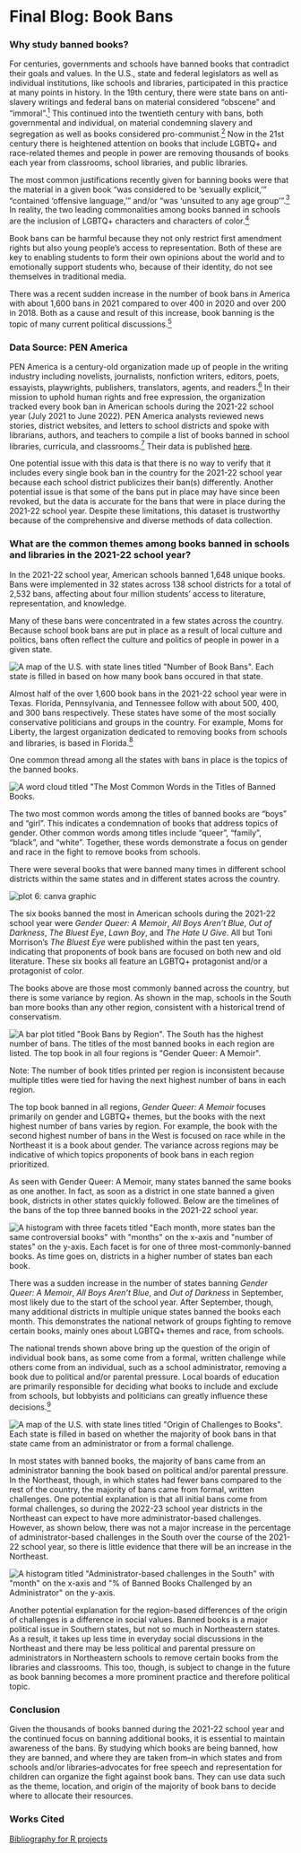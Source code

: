# Final Blog: Book Bans

### Why study banned books?
For centuries, governments and schools have banned books that contradict their goals and values. In the U.S., state and federal legislators as well as individual institutions, like schools and libraries, participated in this practice at many points in history. In the 19th century, there were state bans on anti-slavery writings and federal bans on material considered “obscene” and “immoral”.[<sup>1</sup>](https://www.nationalgeographic.com/culture/article/history-of-book-bans-in-the-united-states) This continued into the twentieth century with bans, both governmental and individual, on material condemning slavery and segregation as well as books considered pro-communist.[<sup>2</sup>](https://www.nationalgeographic.com/culture/article/history-of-book-bans-in-the-united-states) Now in the 21st century there is heightened attention on books that include LGBTQ+ and race-related themes and people in power are removing thousands of books each year from classrooms, school libraries, and public libraries.

The most common justifications recently given for banning books were that the material in a given book “was considered to be ‘sexually explicit,’” “contained ‘offensive language,’” and/or “was ‘unsuited to any age group’”.[<sup>3</sup>](https://www.ala.org/advocacy/bbooks/banned-books-qa) In reality, the two leading commonalities among books banned in schools are the inclusion of LGBTQ+ characters and characters of color.[<sup>4</sup>](https://pen.org/report/banned-usa-growing-movement-to-censor-books-in-schools/)

Book bans can be harmful because they not only restrict first amendment rights but also young people’s access to representation. Both of these are key to enabling students to form their own opinions about the world and to emotionally support students who, because of their identity, do not see themselves in traditional media.

There was a recent sudden increase in the number of book bans in America with about 1,600 bans in 2021 compared to over 400 in 2020 and over 200 in 2018. Both as a cause and result of this increase, book banning is the topic of many current political discussions.[<sup>5</sup>](https://www.washingtonpost.com/education/2022/09/19/school-book-bans-challenges-record-highs-are-rising-again/)

### Data Source: PEN America
PEN America is a century-old organization made up of people in the writing industry including novelists, journalists, nonfiction writers, editors, poets, essayists, playwrights, publishers, translators, agents, and readers.[<sup>6</sup>](https://pen.org/about-us/) In their mission to uphold human rights and free expression, the organization tracked every book ban in American schools during the 2021-22 school year (July 2021 to June 2022). PEN America analysts reviewed news stories, district websites, and letters to school districts and spoke with librarians, authors, and teachers to compile a list of books banned in school libraries, curricula, and classrooms.[<sup>7</sup>](https://docs.google.com/spreadsheets/d/1hTs_PB7KuTMBtNMESFEGuK-0abzhNxVv4tgpI5-iKe8/edit#gid=1263265416) Their data is published [here](https://docs.google.com/spreadsheets/d/1hTs_PB7KuTMBtNMESFEGuK-0abzhNxVv4tgpI5-iKe8/edit#gid=1171606318).

One potential issue with this data is that there is no way to verify that it includes every single book ban in the country for the 2021-22 school year because each school district publicizes their ban(s) differently. Another potential issue is that some of the bans put in place may have since been revoked, but the data is accurate for the bans that were in place during the 2021-22 school year. Despite these limitations, this dataset is trustworthy because of the comprehensive and diverse methods of data collection.

### What are the common themes among books banned in schools and libraries in the 2021-22 school year?
In the 2021-22 school year, American schools banned 1,648 unique books. Bans were implemented in 32 states across 138 school districts for a total of 2,532 bans, affecting about four million students’ access to literature, representation, and knowledge.

Many of these bans were concentrated in a few states across the country. Because school book bans are put in place as a result of local culture and politics, bans often reflect the culture and politics of people in power in a given state.

![A map of the U.S. with state lines titled "Number of Book Bans". Each state is filled in based on how many book bans occured in that state.](fp_bans_map.png)

Almost half of the over 1,600 book bans in the 2021-22 school year were in Texas. Florida, Pennsylvania, and Tennessee follow with about 500, 400, and 300 bans respectively. These states have some of the most socially conservative politicians and groups in the country. For example, Moms for Liberty, the largest organization dedicated to removing books from schools and libraries, is based in Florida.[<sup>8</sup>](https://www.tcpalm.com/story/news/2021/12/08/moms-liberty-florida-chapters-members-details/6355142001/)

One common thread among all the states with bans in place is the topics of the banned books.

![A word cloud titled "The Most Common Words in the Titles of Banned Books.](fp_titles_word_cloud.png)

The two most common words among the titles of banned books are “boys” and “girl”. This indicates a condemnation of books that address topics of gender. Other common words among titles include “queer”, “family”, “black”, and “white”. Together, these words demonstrate a focus on gender and race in the fight to remove books from schools.

There were several books that were banned many times in different school districts within the same states and in different states across the country.

![*plot 6: canva graphic*]()

The six books banned the most in American schools during the 2021-22 school year were *Gender Queer: A Memoir*, *All Boys Aren’t Blue*, *Out of Darkness*, *The Bluest Eye*, *Lawn Boy*, and *The Hate U Give*. All but Toni Morrison’s *The Bluest Eye* were published within the past ten years, indicating that proponents of book bans are focused on both new and old literature. These six books all feature an LGBTQ+ protagonist and/or a protagonist of color.

The books above are those most commonly banned across the country, but there is some variance by region. As shown in the map, schools in the South ban more books than any other region, consistent with a historical trend of conservatism.

![A bar plot titled "Book Bans by Region". The South has the highest number of bans. The titles of the most banned books in each region are listed. The top book in all four regions is "Gender Queer: A Memoir".](fp_region_bans.png)

Note: The number of book titles printed per region is inconsistent because multiple titles were tied for having the next highest number of bans in each region.

The top book banned in all regions, *Gender Queer: A Memoir* focuses primarily on gender and LGBTQ+ themes, but the books with the next highest number of bans varies by region. For example, the book with the second highest number of bans in the West is focused on race while in the Northeast it is a book about gender. The variance across regions may be indicative of which topics proponents of book bans in each region prioritized.

As seen with Gender Queer: A Memoir, many states banned the same books as one another. In fact, as soon as a district in one state banned a given book, districts in other states quickly followed. Below are the timelines of the bans of the top three banned books in the 2021-22 school year.

![A histogram with three facets titled "Each month, more states ban the same controversial books" with "months" on the x-axis and "number of states" on the y-axis. Each facet is for one of three most-commonly-banned books. As time goes on, districts in a higher number of states ban each book.](fp_title_time_hist.png)

There was a sudden increase in the number of states banning *Gender Queer: A Memoir*, *All Boys Aren’t Blue*, and *Out of Darkness* in September, most likely due to the start of the school year. After September, though, many additional districts in multiple unique states banned the books each month. This demonstrates the national network of groups fighting to remove certain books, mainly ones about LGBTQ+ themes and race, from schools.

The national trends shown above bring up the question of the origin of individual book bans, as some come from a formal, written challenge while others come from an individual, such as a school administrator, removing a book due to political and/or parental pressure. Local boards of education are primarily responsible for deciding what books to include and exclude from schools, but lobbyists and politicians can greatly influence these decisions.[<sup>9</sup>](https://www.findlaw.com/education/student-rights/banning-books-and-the-law.html#:~:text=Local%20boards%20of%20education%20are,to%20place%20in%20a%20library)

![A map of the U.S. with state lines titled "Origin of Challenges to Books". Each state is filled in based on whether the majority of book bans in that state came from an administrator or from a formal challenge.](fp_origins_map.png)

In most states with banned books, the majority of bans came from an administrator banning the book based on political and/or parental pressure. In the Northeast, though, in which states had fewer bans compared to the rest of the country, the majority of bans came from formal, written challenges. One potential explanation is that all initial bans come from formal challenges, so during the 2022-23 school year districts in the Northeast can expect to have more administrator-based challenges. However, as shown below, there was not a major increase in the percentage of administrator-based challenges in the South over the course of the 2021-22 school year, so there is little evidence that there will be an increase in the Northeast.

![A histogram titled "Administrator-based challenges in the South" with "month" on the x-axis and "% of Banned Books Challenged by an Administrator" on the y-axis.](fp_admin_origin_south.png)

Another potential explanation for the region-based differences of the origin of challenges is a difference in social values. Banned books is a major political issue in Southern states, but not so much in Northeastern states. As a result, it takes up less time in everyday social discussions in the Northeast and there may be less political and parental pressure on administrators in Northeastern schools to remove certain books from the libraries and classrooms. This too, though, is subject to change in the future as book banning becomes a more prominent practice and therefore political topic.

### Conclusion
Given the thousands of books banned during the 2021-22 school year and the continued focus on banning additional books, it is essential to maintain awareness of the bans. By studying which books are being banned, how they are banned, and where they are taken from–in which states and from schools and/or libraries–advocates for free speech and representation for children can organize the fight against book bans. They can use data such as the theme, location, and origin of the majority of book bans to decide where to allocate their resources.

### Works Cited
[Bibliography for R projects](https://drive.google.com/file/d/1gnLv5em7xDn9GChnd3dtntDW8-ftfId7/view?usp=sharing)
